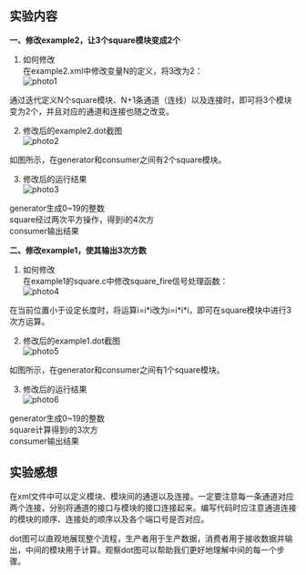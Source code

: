 ## 实验内容 ##

**一、修改example2，让3个square模块变成2个**

1. 如何修改  
在example2.xml中修改变量N的定义，将3改为2：  
![photo1](http://a1.qpic.cn/psb?/V10tjyIS2Dudkp/zCstlgMIvdSwSOQrAybhW9kt83dZR0B3L5Opteg4Qtg!/b/dHcBAAAAAAAA&bo=GAEYABgBGAADACU!&rf=viewer_4)
  
  通过迭代定义N个square模块、N+1条通道（连线）以及连接时，即可将3个模块变为2个，并且对应的通道和连接也随之改变。

2. 修改后的example2.dot截图  
![photo2](http://a2.qpic.cn/psb?/V10tjyIS2Dudkp/kD16mFn2pj6Nj94j4OxJywi9MuazuwPEzmv91AF9S8c!/b/dHIBAAAAAAAA&bo=bAL4AGwC.AADACU!&rf=viewer_4)
  
  如图所示，在generator和consumer之间有2个square模块。

3. 修改后的运行结果  
![photo3](http://a2.qpic.cn/psb?/V10tjyIS2Dudkp/7XcGaKi714TKDutCrJipYszioLyPKomVMfCQJHoqk3g!/b/dAwBAAAAAAAA&bo=agG9AWoBvQEDACU!&rf=viewer_4)
  
  generator生成0~19的整数  
square经过两次平方操作，得到i的4次方  
consumer输出结果

**二、修改example1，使其输出3次方数**

1. 如何修改  
在example1的square.c中修改square_fire信号处理函数：  
![photo4](http://a3.qpic.cn/psb?/V10tjyIS2Dudkp/YfDuh*g0xfxHwZ7vQi4wfxZhtWDee*0*iqUjSip95UE!/b/dHwBAAAAAAAA&bo=4gFxAOIBcQADACU!&rf=viewer_4)
  
  在当前位置小于设定长度时，将运算i=i\*i改为i=i\*i*i，即可在square模块中进行3次方运算。

2. 修改后的example1.dot截图  
![photo5](http://a1.qpic.cn/psb?/V10tjyIS2Dudkp/hAxHnRsOKTg2tlU2KeaiJGTesFnngSRR6pF4PJpiAXM!/b/dOEAAAAAAAAA&bo=AAIOAQACDgEDACU!&rf=viewer_4)
  
  如图所示，在generator和consumer之间有1个square模块。

3. 修改后的运行结果  
![photo6](http://a3.qpic.cn/psb?/V10tjyIS2Dudkp/ls8vIruHrBjTHsbXS6gw60nZama18mc7TzMVM1vOGb0!/b/dAoBAAAAAAAA&bo=agG*AWoBvwEDACU!&rf=viewer_4)
  
  generator生成0~19的整数  
square计算得到i的3次方  
consumer输出结果

## 实验感想 ##

在xml文件中可以定义模块、模块间的通道以及连接。一定要注意每一条通道对应两个连接，分别将通道的接口与模块的接口连接起来。编写代码时应注意通道连接的模块的顺序、连接处的顺序以及各个端口号是否对应。

dot图可以直观地展现整个流程，生产者用于生产数据，消费者用于接收数据并输出，中间的模块用于计算。观察dot图可以帮助我们更好地理解中间的每一个步骤。
